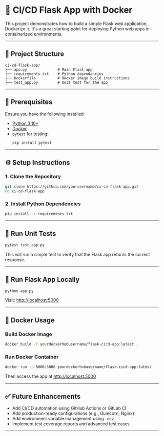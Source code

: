 # 🚀 CI/CD Flask App with Docker

This project demonstrates how to build a simple Flask web application, Dockerize it. It's a great starting point for deploying Python web apps in containerized environments.

---

## 📁 Project Structure

```
ci-cd-flask-app/
├── app.py              # Main Flask app
├── requirements.txt    # Python dependencies
├── Dockerfile          # Docker image build instructions
├── test_app.py         # Unit test for the app
```

---

## 🔧 Prerequisites

Ensure you have the following installed:

- [Python 3.10+](https://www.python.org/downloads/)
- [Docker](https://www.docker.com/)
- `pytest` for testing:
  ```bash
  pip install pytest
  ```

---

## ⚙️ Setup Instructions

### 1. Clone the Repository

```bash
git clone https://github.com/yourusername/ci-cd-flask-app.git
cd ci-cd-flask-app
```

### 2. Install Python Dependencies

```bash
pip install -r requirements.txt
```

---

## 🧪 Run Unit Tests

```bash
pytest test_app.py
```

This will run a simple test to verify that the Flask app returns the correct response.

---

## 🐍 Run Flask App Locally

```bash
python app.py
```

Visit: [http://localhost:5000](http://localhost:5000)

---

## 🐳 Docker Usage

### Build Docker Image

```bash
docker build -t yourdockerhubusername/flask-cicd-app:latest .
```

### Run Docker Container

```bash
docker run -p 5000:5000 yourdockerhubusername/flask-cicd-app:latest
```

Then access the app at [http://localhost:5000](http://localhost:5000)

---

## ✅ Future Enhancements

- Add CI/CD automation using GitHub Actions or GitLab CI
- Add production-ready configurations (e.g., Gunicorn, Nginx)
- Add environment variable management using `.env`
- Implement test coverage reports and advanced test cases

---



